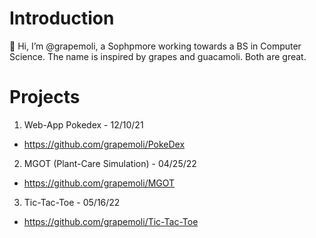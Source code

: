 # Introduction
👋 Hi, I’m @grapemoli, a Sophpmore working towards a BS in Computer Science. The name is inspired by grapes and guacamoli. Both are great.

# Projects
1. Web-App Pokedex - 12/10/21
  - https://github.com/grapemoli/PokeDex
2. MGOT (Plant-Care Simulation) - 04/25/22
  - https://github.com/grapemoli/MGOT
3. Tic-Tac-Toe - 05/16/22
  - https://github.com/grapemoli/Tic-Tac-Toe
